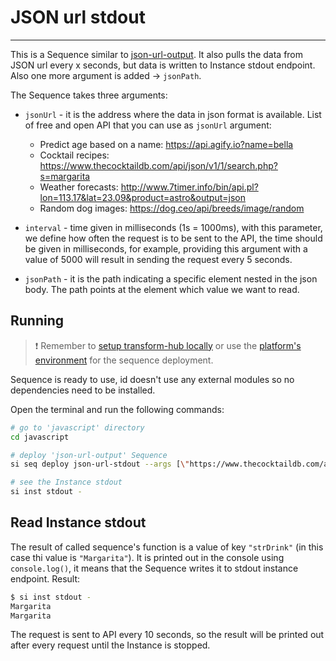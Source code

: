 # JSON url stdout

___

This is a Sequence similar to [json-url-output](../json-url-output/). It also pulls the data from JSON url every x seconds, but data is written to Instance stdout endpoint. Also one more argument is added → `jsonPath`.

The Sequence takes three arguments:

- `jsonUrl` - it is the address where the data in json format is available. List of free and open API that you can use as `jsonUrl` argument:
  - Predict age based on a name: <https://api.agify.io?name=bella>
  - Cocktail recipes: <https://www.thecocktaildb.com/api/json/v1/1/search.php?s=margarita>
  - Weather forecasts: <http://www.7timer.info/bin/api.pl?lon=113.17&lat=23.09&product=astro&output=json>
  - Random dog images: <https://dog.ceo/api/breeds/image/random>

- `interval` - time given in milliseconds (1s = 1000ms), with this parameter, we define how often the request is to be sent to the API, the time should be given in milliseconds, for example, providing this argument with a value of 5000 will result in sending the request every 5 seconds.

- `jsonPath` - it is the path indicating a specific element nested in the json body. The path points at the element which value we want to read.

## Running

> ❗ Remember to [setup transform-hub locally](https://docs.scramjet.org/platform/self-hosted-installation) or use the [platform's environment](https://docs.scramjet.org/platform/get-started/) for the sequence deployment.

Sequence is ready to use, id doesn't use any external modules so no dependencies need to be installed.

Open the terminal and run the following commands:

```bash
# go to 'javascript' directory
cd javascript

# deploy 'json-url-output' Sequence
si seq deploy json-url-stdout --args [\"https://www.thecocktaildb.com/api/json/v1/1/search.php?s=margarita\",10000,\"drinks[0].strDrink\"]

# see the Instance stdout
si inst stdout -
```

## Read Instance stdout

The result of called sequence's function is a value of key `"strDrink"` (in this case thi value is `"Margarita"`). It is printed out in the console using `console.log()`, it means that the Sequence writes it to stdout instance endpoint.
Result:

```bash
$ si inst stdout -
Margarita
Margarita
```

The request is sent to API every 10 seconds, so the result will be printed out after every request until the Instance is stopped.
